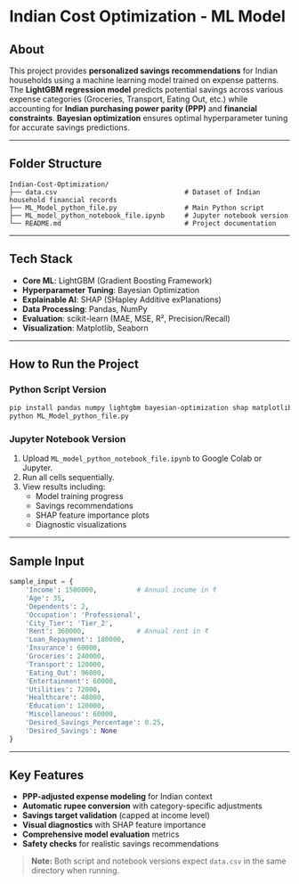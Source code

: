 # Indian Cost Optimization - ML Model

## About

This project provides **personalized savings recommendations** for Indian households using a machine learning model trained on expense patterns. The **LightGBM regression model** predicts potential savings across various expense categories (Groceries, Transport, Eating Out, etc.) while accounting for **Indian purchasing power parity (PPP)** and **financial constraints**. **Bayesian optimization** ensures optimal hyperparameter tuning for accurate savings predictions.

---

## Folder Structure

```
Indian-Cost-Optimization/
├── data.csv                                # Dataset of Indian household financial records
├── ML_Model_python_file.py                 # Main Python script
├── ML_model_python_notebook_file.ipynb     # Jupyter notebook version
└── README.md                               # Project documentation
```

---

## Tech Stack

- **Core ML**: LightGBM (Gradient Boosting Framework)
- **Hyperparameter Tuning**: Bayesian Optimization
- **Explainable AI**: SHAP (SHapley Additive exPlanations)
- **Data Processing**: Pandas, NumPy
- **Evaluation**: scikit-learn (MAE, MSE, R², Precision/Recall)
- **Visualization**: Matplotlib, Seaborn

---

##  How to Run the Project

### Python Script Version

```bash
pip install pandas numpy lightgbm bayesian-optimization shap matplotlib seaborn scikit-learn
python ML_Model_python_file.py
```

### Jupyter Notebook Version

1. Upload `ML_model_python_notebook_file.ipynb` to Google Colab or Jupyter.
2. Run all cells sequentially.
3. View results including:
   - Model training progress
   - Savings recommendations
   - SHAP feature importance plots
   - Diagnostic visualizations

---

## Sample Input

```python
sample_input = {
    'Income': 1500000,          # Annual income in ₹
    'Age': 35,
    'Dependents': 2,
    'Occupation': 'Professional',
    'City_Tier': 'Tier_2',
    'Rent': 360000,             # Annual rent in ₹
    'Loan_Repayment': 180000,
    'Insurance': 60000,
    'Groceries': 240000,
    'Transport': 120000,
    'Eating_Out': 96000,
    'Entertainment': 60000,
    'Utilities': 72000,
    'Healthcare': 48000,
    'Education': 120000,
    'Miscellaneous': 60000,
    'Desired_Savings_Percentage': 0.25,
    'Desired_Savings': None
}
```

---

## Key Features

-  **PPP-adjusted expense modeling** for Indian context
-  **Automatic rupee conversion** with category-specific adjustments
-  **Savings target validation** (capped at income level)
-  **Visual diagnostics** with SHAP feature importance
-  **Comprehensive model evaluation** metrics
-  **Safety checks** for realistic savings recommendations

> **Note:** Both script and notebook versions expect `data.csv` in the same directory when running.
